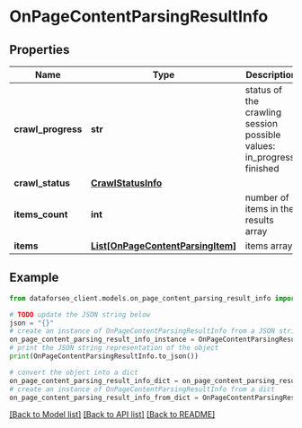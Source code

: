 # OnPageContentParsingResultInfo


## Properties

Name | Type | Description | Notes
------------ | ------------- | ------------- | -------------
**crawl_progress** | **str** | status of the crawling session possible values: in_progress, finished | [optional] 
**crawl_status** | [**CrawlStatusInfo**](CrawlStatusInfo.md) |  | [optional] 
**items_count** | **int** | number of items in the results array | [optional] 
**items** | [**List[OnPageContentParsingItem]**](OnPageContentParsingItem.md) | items array | [optional] 

## Example

```python
from dataforseo_client.models.on_page_content_parsing_result_info import OnPageContentParsingResultInfo

# TODO update the JSON string below
json = "{}"
# create an instance of OnPageContentParsingResultInfo from a JSON string
on_page_content_parsing_result_info_instance = OnPageContentParsingResultInfo.from_json(json)
# print the JSON string representation of the object
print(OnPageContentParsingResultInfo.to_json())

# convert the object into a dict
on_page_content_parsing_result_info_dict = on_page_content_parsing_result_info_instance.to_dict()
# create an instance of OnPageContentParsingResultInfo from a dict
on_page_content_parsing_result_info_from_dict = OnPageContentParsingResultInfo.from_dict(on_page_content_parsing_result_info_dict)
```
[[Back to Model list]](../README.md#documentation-for-models) [[Back to API list]](../README.md#documentation-for-api-endpoints) [[Back to README]](../README.md)


